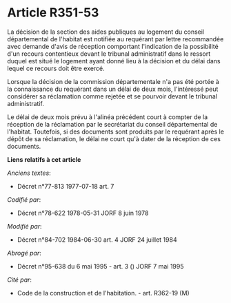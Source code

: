 # Article R351-53

La décision de la section des aides publiques au logement du conseil départemental de l'habitat est notifiée au requérant par
lettre recommandée avec demande d'avis de réception comportant l'indication de la possibilité d'un recours contentieux devant
le tribunal administratif dans le ressort duquel est situé le logement ayant donné lieu à la décision et du délai dans lequel
ce recours doit être exercé.

Lorsque la décision de la commission départementale n'a pas été portée à la connaissance du requérant dans un délai de deux
mois, l'intéressé peut considérer sa réclamation comme rejetée et se pourvoir devant le tribunal administratif.

Le délai de deux mois prévu à l'alinéa précédent court à compter de la réception de la réclamation par le secrétariat du
conseil départemental de l'habitat. Toutefois, si des documents sont produits par le requérant après le dépôt de sa
réclamation, le délai ne court qu'à dater de la réception de ces documents.

**Liens relatifs à cet article**

_Anciens textes_:

  - Décret n°77-813 1977-07-18 art. 7

_Codifié par_:

  - Décret n°78-622 1978-05-31 JORF 8 juin 1978

_Modifié par_:

  - Décret n°84-702 1984-06-30 art. 4 JORF 24 juillet 1984

_Abrogé par_:

  - Décret n°95-638 du 6 mai 1995 - art. 3 () JORF 7 mai 1995

_Cité par_:

  - Code de la construction et de l'habitation. - art. R362-19 (M)

